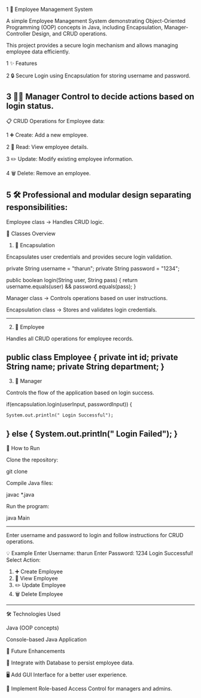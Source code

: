 1 🏢 Employee Management System

A simple Employee Management System demonstrating Object-Oriented Programming (OOP) concepts in Java, including Encapsulation, Manager-Controller Design, and CRUD operations.

This project provides a secure login mechanism and allows managing employee data efficiently.

1 ✨ Features

2 🔒 Secure Login using Encapsulation for storing username and password.

3 🧑‍💼 Manager Control to decide actions based on login status.
------
📋 CRUD Operations for Employee data:

1 ➕ Create: Add a new employee.

2 👀 Read: View employee details.

3 ✏️ Update: Modify existing employee information.

4 🗑️ Delete: Remove an employee.

5 🛠️ Professional and modular design separating responsibilities:
------
Employee class → Handles CRUD logic.

🧩 Classes Overview
1. 🔐 Encapsulation

Encapsulates user credentials and provides secure login validation.

private String username = "tharun";
private String password = "1234";

public boolean login(String user, String pass) {
    return username.equals(user)
    && password.equals(pass);
}

Manager class → Controls operations based on user instructions.

Encapsulation class → Stores and validates login credentials.

-----
2. 📝 Employee

Handles all CRUD operations for employee records.

public class Employee {
    private int id;
    private String name;
    private String department;
}
-----
3. 🧭 Manager

Controls the flow of the application based on login success.

if(encapsulation.login(userInput, passwordInput)) {

    System.out.println(" Login Successful");

} else {
    System.out.println(" Login Failed");
}
-----
🚀 How to Run

Clone the repository:

git clone <repository-link>


Compile Java files:

javac *.java


Run the program:

java Main

-----
Enter username and password to login and follow instructions for CRUD operations.

💡 Example
Enter Username: tharun
Enter Password: 1234
Login Successful!
Select Action:
1. ➕ Create Employee
2. 👀 View Employee
3. ✏️ Update Employee
4. 🗑️ Delete Employee
----
🛠️ Technologies Used

Java (OOP concepts)

Console-based Java Application

🌟 Future Enhancements

💾 Integrate with Database to persist employee data.

🖥️ Add GUI Interface for a better user experience.

🔑 Implement Role-based Access Control for managers and admins.

